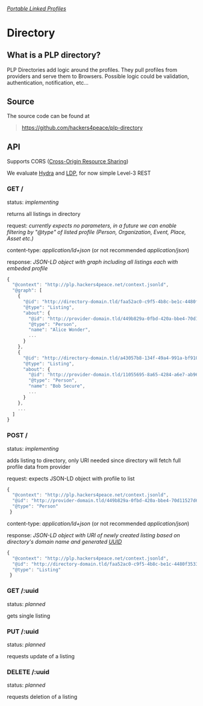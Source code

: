 ###### [Portable Linked Profiles](http://hackers4peace.net/plp)

# Directory

## What is a PLP directory?

PLP Directories add logic around the profiles. They pull profiles from providers and serve them to Browsers. Possible logic could be validation, authentication, notification, etc...

## Source

The source code can be found at

> https://github.com/hackers4peace/plp-directory

## API

Supports CORS ([Cross-Origin Resource Sharing](http://enable-cors.org/))

We evaluate [Hydra](http://www.hydra-cg.com/) and [LDP](http://www.w3.org/TR/ldp/), for now simple Level-3 REST

### GET /

status: *implementing*

returns all listings in directory

request: *currently expects no parameters, in a future we can
enable filtering by "@type" of listed profile (Person, Organization,
Event, Place, Asset etc.)*

content-type: *application/ld+json* (or not recommended *application/json*)

response: *JSON-LD object with graph including all listings each with embeded profile*

```js
{
  "@context": "http://plp.hackers4peace.net/context.jsonld",
  "@graph": [
    {
      "@id": "http://directory-domain.tld/faa52ac0-c9f5-4b8c-be1c-4480f353315f"
      "@type": "Listing",
      "about": {
        "@id": "http://provider-domain.tld/449b829a-0fbd-420a-bbe4-70d11527d62b",
        "@type": "Person",
        "name": "Alice Wonder",
        ...
      }
    },
    {
      "@id": "http://directory-domain.tld/a43057b8-134f-49a4-991a-bf910f0803e9"
      "@type": "Listing",
      "about": {
        "@id": "http://provider-domain.tld/11055695-8a65-4284-a6e7-ab96884e7658",
        "@type": "Person",
        "name": "Bob Secure",
        ...
      }
    },
    ...
  ]
}
```

### POST /

status: *implementing*

adds listing to directory, only URI needed since directory will fetch
full profile data from provider

request: expects JSON-LD object with profile to list


```js
{
  "@context": "http://plp.hackers4peace.net/context.jsonld",
  "@id": "http://provider-domain.tld/449b829a-0fbd-420a-bbe4-70d11527d62b",
  "@type": "Person"
 }
```

content-type: *application/ld+json* (or not recommended *application/json*)

response: *JSON-LD object with URI of newly created listing based on
directory's domain name and generated [UUID](http://en.wikipedia.org/wiki/Universally_unique_identifier)*

```js
{
  "@context": "http://plp.hackers4peace.net/context.jsonld",
  "@id": "http://directory-domain.tld/faa52ac0-c9f5-4b8c-be1c-4480f353315f",
  "@type": "Listing"
 }
```

### GET /:uuid

status: *planned*

gets single listing

### PUT /:uuid

status: *planned*

requests update of a listing

### DELETE /:uuid

status: *planned*

requests deletion of a listing

